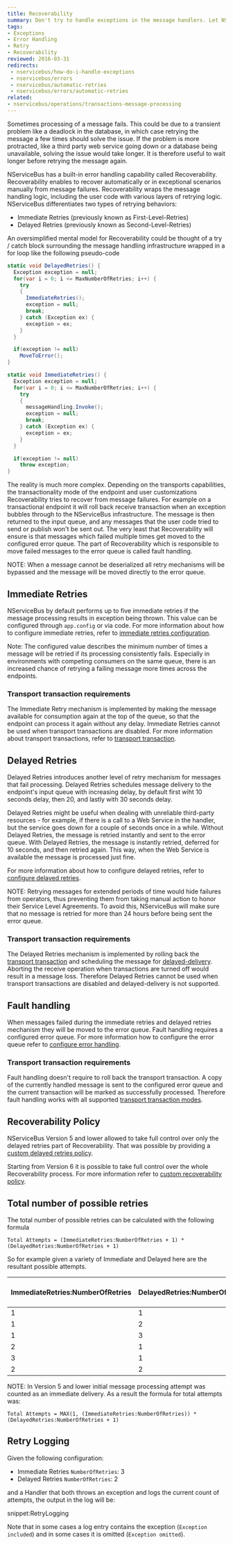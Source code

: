 ```yaml
---
title: Recoverability
summary: Don't try to handle exceptions in the message handlers. Let NServiceBus do it for you.
tags:
- Exceptions
- Error Handling
- Retry
- Recoverability
reviewed: 2016-03-31
redirects:
 - nservicebus/how-do-i-handle-exceptions
 - nservicebus/errors
 - nservicebus/automatic-retries
 - nservicebus/errors/automatic-retries
related:
- nservicebus/operations/transactions-message-processing
---
```


Sometimes processing of a message fails. This could be due to a transient problem like a deadlock in the database, in which case retrying the message a few times should solve the issue. If the problem is more protracted, like a third party web service going down or a database being unavailable, solving the issue would take longer. It is therefore useful to wait longer before retrying the message again.

NServiceBus has a built-in error handling capability called Recoverability. Recoverability enables to recover automatically or in exceptional scenarios manually from message failures. Recoverability wraps the message handling logic, including the user code with various layers of retrying logic. NServiceBus differentiates two types of retrying behaviors:

 * Immediate Retries (previously known as First-Level-Retries)
 * Delayed Retries (previously known as Second-Level-Retries)

An oversimplified mental model for Recoverability could be thought of a try / catch block surrounding the message handling infrastructure wrapped in a for loop like the following pseudo-code

```cs
static void DelayedRetries() {
  Exception exception = null;
  for(var i = 0; i <= MaxNumberOfRetries; i++) {
    try
    {
      ImmediateRetries();
      exception = null;
      break;
    } catch (Exception ex) {
      exception = ex;
    }
  }

  if(exception != null)
    MoveToError();
}

static void ImmediateRetries() {
  Exception exception = null;
  for(var i = 0; i <= MaxNumberOfRetries; i++) {
    try
    {
      messageHandling.Invoke();
      exception = null;
      break;
    } catch (Exception ex) {
      exception = ex;
    }
  }

  if(exception != null)
    throw exception;
}
```

The reality is much more complex. Depending on the transports capabilities, the transactionality mode of the endpoint and user customizations Recoverability tries to recover from message failures. For example on a transactional endpoint it will roll back receive transaction when an exception bubbles through to the NServiceBus infrastructure. The message is then returned to the input queue, and any messages that the user code tried to send or publish won't be sent out. The very least that Recoverability will ensure is that messages which failed multiple times get moved to the configured error queue. The part of Recoverability which is responsible to move failed messages to the error queue is called fault handling.

NOTE: When a message cannot be deserialized all retry mechanisms will be bypassed and the message will be moved directly to the error queue.


## Immediate Retries

NServiceBus by default performs up to five immediate retries if the message processing results in exception being thrown. This value can be configured through `app.config` or via code. For more information about how to configure immediate retries, refer to [immediate retries configuration](/nservicebus/recoverability/configure-immediate-retries.md).

Note: The configured value describes the minimum number of times a message will be retried if its processing consistently fails. Especially in environments with competing consumers on the same queue, there is an increased chance of retrying a failing message more times across the endpoints.


### Transport transaction requirements

The Immediate Retry mechanism is implemented by making the message available for consumption again at the top of the queue, so that the endpoint can process it again without any delay. Immediate Retries cannot be used when transport transactions are disabled. For more information about transport transactions, refer to [transport transaction](/nservicebus/transports/transactions.md).


## Delayed Retries

Delayed Retries introduces another level of retry mechanism for messages that fail processing. Delayed Retries schedules message delivery to the endpoint's input queue with increasing delay, by default first wiht 10 seconds delay, then 20, and lastly with 30 seconds delay.

Delayed Retries might be useful when dealing with unreliable third-party resources - for example, if there is a call to a Web Service in the handler, but the service goes down for a couple of seconds once in a while. Without Delayed Retries, the message is retried instantly and sent to the error queue. With Delayed Retries, the message is instantly retried, deferred for 10 seconds, and then retried again. This way, when the Web Service is available the message is processed just fine.

For more information about how to configure delayed retries, refer to [configure delayed retries](configure-delayed-retries.md).

NOTE: Retrying messages for extended periods of time would hide failures from operators, thus preventing them from taking manual action to honor their Service Level Agreements. To avoid this, NServiceBus will make sure that no message is retried for more than 24 hours before being sent the error queue.

### Transport transaction requirements

The Delayed Retries mechanism is implemented by rolling back the [transport transaction](/nservicebus/transports/transactions.md) and scheduling the message for [delayed-delivery](/nservicebus/messaging/delayed-delivery.md). Aborting the receive operation when transactions are turned off would result in a message loss. Therefore Delayed Retries cannot be used when transport transactions are disabled and delayed-delivery is not supported.


## Fault handling

When messages failed during the immediate retries and delayed retries mechanism they will be moved to the error queue. Fault handling requires a configured error queue. For more information how to configure the error queue refer to [configure error handling](/nservicebus/recoverability/configure-error-handling.md).


### Transport transaction requirements

Fault handling doesn't require to roll back the transport transaction. A copy of the currently handled message is sent to the configured error queue and the current transaction will be marked as successfully processed. Therefore fault handling works with all supported [transport transaction modes](/nservicebus/transports/transactions.md).


## Recoverability Policy

NServiceBus Version 5 and lower allowed to take full control over only the delayed retries part of Recoverability. That was possible by providing a [custom delayed retries policy](/nservicebus/recoverability/configure-delayed-retries.md).

Starting from Version 6 it is possible to take full control over the whole Recoverability process. For more information refer to [custom recoverability policy](/nservicebus/recoverability/custom-recoverability-policy.md).


## Total number of possible retries

The total number of possible retries can be calculated with the following formula

```no-highlight
Total Attempts = (ImmediateRetries:NumberOfRetries + 1) * (DelayedRetries:NumberOfRetries + 1)
```

So for example given a variety of Immediate and Delayed here are the resultant possible attempts.

| ImmediateRetries:NumberOfRetries | DelayedRetries:NumberOfRetries | Total possible attempts |
|----------------------------------|--------------------------------|-------------------------|
| 1                                | 1                              | 4                       |
| 1                                | 2                              | 6                       |
| 1                                | 3                              | 8                       |
| 2                                | 1                              | 6                       |
| 3                                | 1                              | 8                       |
| 2                                | 2                              | 9                       |

NOTE: In Version 5 and lower initial message processing attempt was counted as an immediate delivery. As a result the formula for total attempts was: 

```no-highlight
Total Attempts = MAX(1, (ImmediateRetries:NumberOfRetries)) * (DelayedRetries:NumberOfRetries + 1)
```

## Retry Logging

Given the following configuration:

 * Immediate Retries `NumberOfRetries`: 3
 * Delayed Retries `NumberOfRetries`: 2

and a Handler that both throws an exception and logs the current count of attempts, the output in the log will be:

snippet:RetryLogging

Note that in some cases a log entry contains the exception (`Exception included`) and in some cases it is omitted (`Exception omitted`).
